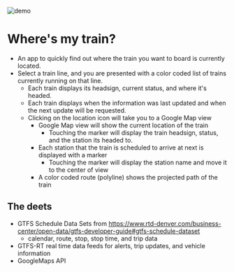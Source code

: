 ![demo](https://github.com/Pierre81385/rtd_flutter/blob/main/rtd/lib/assets/train2.gif?raw=true)

# Where's my train?

- An app to quickly find out where the train you want to board is currently located.
- Select a train line, and you are presented with a color coded list of trains currently running on that line.
  - Each train displays its headsign, current status, and where it's headed.
  - Each train displays when the information was last updated and when the next update will be requested.
  - Clicking on the location icon will take you to a Google Map view
    - Google Map view will show the current location of the train
      - Touching the marker will display the train headsign, status, and the station its headed to.
    - Each station that the train is scheduled to arrive at next is displayed with a marker
      - Touching the marker will display the station name and move it to the center of view
    - A color coded route (polyline) shows the projected path of the train

## The deets

- GTFS Schedule Data Sets from https://www.rtd-denver.com/business-center/open-data/gtfs-developer-guide#gtfs-schedule-dataset
  - calendar, route, stop, stop time, and trip data
- GTFS-RT real time data feeds for alerts, trip updates, and vehicle information
- GoogleMaps API
